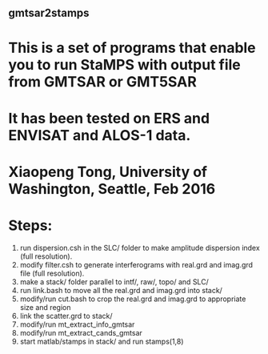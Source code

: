 ## gmtsar2stamps
# This is a set of programs that enable you to run StaMPS with output file from GMTSAR or GMT5SAR
# It has been tested on ERS and ENVISAT and ALOS-1 data.
# Xiaopeng Tong, University of Washington, Seattle, Feb 2016

# Steps:
1. run dispersion.csh in the SLC/ folder to make amplitude dispersion index (full resolution).
2. modify filter.csh to generate interferograms with real.grd and imag.grd file (full resolution).
3. make a stack/ folder parallel to intf/, raw/, topo/ and SLC/
4. run link.bash to move all the real.grd and imag.grd into stack/
5. modify/run cut.bash to crop the real.grd and imag.grd to appropriate size and region
6. link the scatter.grd to stack/
7. modify/run mt_extract_info_gmtsar
8. modify/run mt_extract_cands_gmtsar
9. start matlab/stamps in stack/ and run stamps(1,8)
